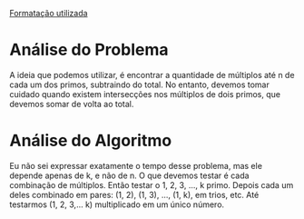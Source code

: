 [Formatação utilizada](https://katex.org/docs/supported.html)
# Análise do Problema
A ideia que podemos utilizar, é encontrar a quantidade de múltiplos até n de cada um dos primos, subtraindo do total. No entanto, devemos tomar cuidado quando existem intersecções nos múltiplos de dois primos, que devemos somar de volta ao total. 

# Análise do Algoritmo
Eu não sei expressar exatamente o tempo desse problema, mas ele depende apenas de k, e não de n. O que devemos testar é cada combinação de múltiplos. Então testar o 1, 2, 3, ..., k primo. Depois cada um deles combinado em pares: (1, 2), (1, 3), ..., (1, k), em trios, etc. Até testarmos (1, 2, 3,... k) multiplicado em um único número.
